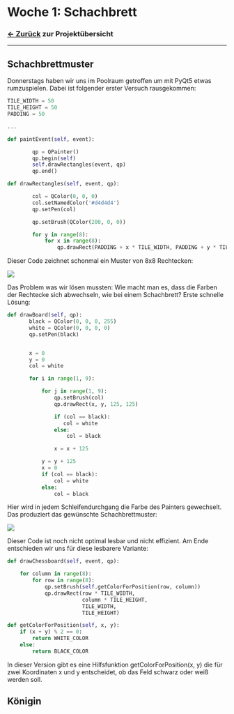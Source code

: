 # Woche 1: Schachbrett

### [<- Zurück](/index.md) zur Projektübersicht
---

## Schachbrettmuster

Donnerstags haben wir uns im Poolraum getroffen um mit PyQt5 etwas rumzuspielen. Dabei ist folgender erster Versuch rausgekommen:

```python
TILE_WIDTH = 50
TILE_HEIGHT = 50
PADDING = 50

...

def paintEvent(self, event):

        qp = QPainter()
        qp.begin(self)
        self.drawRectangles(event, qp)
        qp.end()

def drawRectangles(self, event, qp):

        col = QColor(0, 0, 0)
        col.setNamedColor('#d4d4d4')
        qp.setPen(col)

        qp.setBrush(QColor(200, 0, 0))

        for y in range(8):
            for x in range(8):
                qp.drawRect(PADDING + x * TILE_WIDTH, PADDING + y * TILE_HEIGHT, TILE_WIDTH, TILE_HEIGHT)              
```

Dieser Code zeichnet schonmal ein Muster von 8x8 Rechtecken:

![](https://raw.githubusercontent.com/justus-springer/Teamprojekt_Justus_Thomas_Mathis/gh-pages/Template.png)

Das Problem was wir lösen mussten: Wie macht man es, dass die Farben der Rechtecke sich abwechseln, wie bei einem Schachbrett? Erste schnelle Lösung:

```python
def drawBoard(self, qp):
       black = QColor(0, 0, 0, 255)
       white = QColor(0, 0, 0, 0)
       qp.setPen(black)


       x = 0
       y = 0
       col = white

       for i in range(1, 9):

           for j in range(1, 9):
               qp.setBrush(col)
               qp.drawRect(x, y, 125, 125)

               if (col == black):
                  col = white
               else:
                   col = black

               x = x + 125

           y = y + 125
           x = 0
           if (col == black):
               col = white
           else:
               col = black
```

Hier wird in jedem Schleifendurchgang die Farbe des Painters gewechselt. Das produziert das gewünschte Schachbrettmuster:

![](https://raw.githubusercontent.com/justus-springer/Teamprojekt_Justus_Thomas_Mathis/gh-pages/Schachbrett.PNG)

Dieser Code ist noch nicht optimal lesbar und nicht effizient. Am Ende entschieden wir uns für diese lesbarere Variante:

```Python
def drawChessboard(self, event, qp):

    for column in range(8):
        for row in range(8):
            qp.setBrush(self.getColorForPosition(row, column))
            qp.drawRect(row * TILE_WIDTH,
                        column * TILE_HEIGHT,
                        TILE_WIDTH,
                        TILE_HEIGHT)

def getColorForPosition(self, x, y):
    if (x + y) % 2 == 0:
        return WHITE_COLOR
    else:
        return BLACK_COLOR
```

In dieser Version gibt es eine Hilfsfunktion getColorForPosition(x, y) die für zwei Koordinaten x und y entscheidet, ob das Feld schwarz oder weiß werden soll.

## Königin
